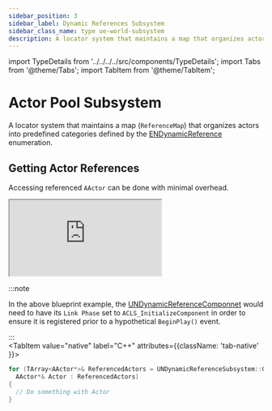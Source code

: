 ```yaml
---
sidebar_position: 3
sidebar_label: Dynamic References Subsystem
sidebar_class_name: type ue-world-subsystem
description: A locator system that maintains a map that organizes actors into predefined categories.
---
```


import TypeDetails from '../../../../src/components/TypeDetails';
import Tabs from '@theme/Tabs';
import TabItem from '@theme/TabItem';

# Actor Pool Subsystem

<TypeDetails icon="ue-world-subsystem" base="UTickableWorldSubsystem" type="UNDynamicReferencesSubsystem" typeExtra="" headerFile="NexusDynamicReferences/Public/NDynamicReferencesSubsystem.h" />

A locator system that maintains a map (`ReferenceMap`) that organizes actors into predefined categories defined by the [ENDynamicReference](dynamic-reference.md) enumeration.

## Getting Actor References

Accessing referenced `AActor` can be done with minimal overhead.

<Tabs>
  <TabItem value="blueprint" label="Blueprint" default attributes={{className: 'tab-blueprint' }}>
    <iframe src="https://blueprintue.com/render/mtm1wms1/" allowfullscreen="yes" scrolling="no" class="blueprintue" style={{ height : '400px' }}></iframe>

:::note

In the above blueprint example, the [UNDynamicReferenceComponnet](dynamic-reference-component.md) would need to have its `Link Phase` set to `ACLS_InitializeComponent` in order to ensure it is registered prior to a hypothetical `BeginPlay()` event.

:::  
  </TabItem>
  <TabItem value="native" label="C++" attributes={{className: 'tab-native' }}>
```cpp title="Getting Dynamic References"
for (TArray<AActor*>& ReferencedActors = UNDynamicReferenceSubsystem::Get(GetWorld())->GetReferences(ENDynamicReference::NDR_Item_L);
  AActor*& Actor : ReferencedActors)
{
  // Do something with Actor
}
```    
  </TabItem>
</Tabs>

